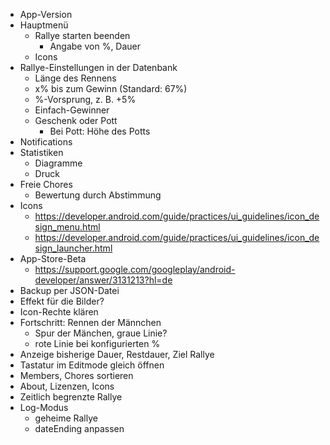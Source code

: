 * App-Version
* Hauptmenü
  * Rallye starten beenden
    * Angabe von %, Dauer
  * Icons
* Rallye-Einstellungen in der Datenbank
  * Länge des Rennens
  * x% bis zum Gewinn (Standard: 67%)
  * %-Vorsprung, z. B. +5%
  * Einfach-Gewinner
  * Geschenk oder Pott
    * Bei Pott: Höhe des Potts
* Notifications
* Statistiken
  * Diagramme
  * Druck
* Freie Chores
  * Bewertung durch Abstimmung
* Icons
  * https://developer.android.com/guide/practices/ui_guidelines/icon_design_menu.html
  * https://developer.android.com/guide/practices/ui_guidelines/icon_design_launcher.html
* App-Store-Beta
  * https://support.google.com/googleplay/android-developer/answer/3131213?hl=de
* Backup per JSON-Datei
* Effekt für die Bilder?
* Icon-Rechte klären
* Fortschritt: Rennen der Männchen
  * Spur der Mänchen, graue Linie?
  * rote Linie bei konfigurierten %
* Anzeige bisherige Dauer, Restdauer, Ziel Rallye
* Tastatur im Editmode gleich öffnen
* Members, Chores sortieren
* About, Lizenzen, Icons
* Zeitlich begrenzte Rallye
* Log-Modus
  * geheime Rallye
  * dateEnding anpassen